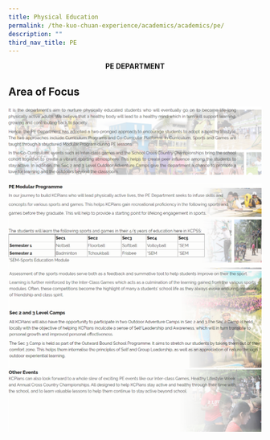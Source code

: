 ```yaml
---
title: Physical Education
permalink: /the-kuo-chuan-experience/academics/academics/pe/
description: ""
third_nav_title: PE
---
```


**<center>PE DEPARTMENT</center>**

## Area of Focus

![](/images/Our%20People/Departments/PE/PE%20Area%20of%20Focus.png)



![](/images/Our%20People/Departments/PE/PE%20Prog%201.png)
![](/images/Our%20People/Departments/PE/PE%20Prog%202.png)
![](/images/Our%20People/Departments/PE/PE%20Prog%203.png)